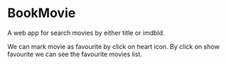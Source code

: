 # BookMovie
A web app for search movies by either title or imdbId.

We can mark movie as favourite by click on heart icon.
By click on show favourite we can see the favourite movies list.



